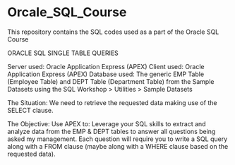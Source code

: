 # Orcale_SQL_Course
This repository contains the SQL codes used as a part of the Oracle SQL Course

ORACLE SQL SINGLE TABLE QUERIES


Server used: Oracle Application Express (APEX)
Client used: Oracle Application Express (APEX)
Database used: The generic EMP Table (Employee Table) and DEPT Table (Department Table) from the Sample Datasets using the 
SQL Workshop > Utilities > Sample Datasets

The Situation: We need to retrieve the requested data making use of the SELECT clause. 

The Objective: Use APEX to:
Leverage your SQL skills to extract and analyze data from the EMP & DEPT tables to answer all questions being asked my management. Each question will require you to write a SQL query along with a FROM clause (maybe along with a WHERE clause based on the requested data).
